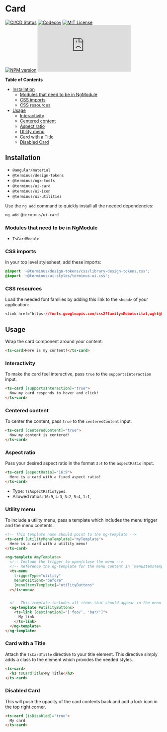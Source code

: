 <h1>Card</h1>

[![CI/CD Status][github-action-badge]][github-action-link] [![Codecov][codecov-badge]][codecov-project] [![MIT License][license-image]][license-url]  
[![NPM version][npm-version-image]][npm-package] [![Library size][file-size-badge]][raw-distribution-js]

<!-- START doctoc generated TOC please keep comment here to allow auto update -->
<!-- DON'T EDIT THIS SECTION, INSTEAD RE-RUN doctoc TO UPDATE -->
**Table of Contents**

- [Installation](#installation)
  - [Modules that need to be in NgModule](#modules-that-need-to-be-in-ngmodule)
  - [CSS imports](#css-imports)
  - [CSS resources](#css-resources)
- [Usage](#usage)
  - [Interactivity](#interactivity)
  - [Centered content](#centered-content)
  - [Aspect ratio](#aspect-ratio)
  - [Utility menu](#utility-menu)
  - [Card with a Title](#card-with-a-title)
  - [Disabled Card](#disabled-card)

<!-- END doctoc generated TOC please keep comment here to allow auto update -->

## Installation

- `@angular/material`
- `@terminus/design-tokens`
- `@terminus/ngx-tools`
- `@terminus/ui-card`
- `@terminus/ui-icon`
- `@terminus/ui-utilities`

Use the `ng add` command to quickly install all the needed dependencies:

```bash
ng add @terminus/ui-card
```

### Modules that need to be in NgModule

- `TsCardModule`
  
### CSS imports

In your top level stylesheet, add these imports:

```css
@import '~@terminus/design-tokens/css/library-design-tokens.css';
@import '~@terminus/ui-styles/terminus-ui.css';
```  

### CSS resources

Load the needed font families by adding this link to the `<head>` of your application:

```css
<link href="https://fonts.googleapis.com/css2?family=Roboto:ital,wght@0,400;0,500;0,700;1,400&display=swap" rel="stylesheet">
```

## Usage

Wrap the card component around your content:

```html
<ts-card>Here is my content!</ts-card>
```

### Interactivity

To make the card feel interactive, pass `true` to the `supportsInteraction` input.

```html
<ts-card [supportsInteraction]="true">
  Now my card responds to hover and click!
</ts-card>
```

### Centered content

To center the content, pass `true` to the `centeredContent` input.

```html
<ts-card [centeredContent]="true">
  Now my content is centered!
</ts-card>
```

### Aspect ratio

Pass your desired aspect ratio in the format `3:4` to the `aspectRatio` input.

```html
<ts-card [aspectRatio]="16:9">
  Here is a card with a fixed aspect ratio!
</ts-card>
```

- Type: `TsAspectRatioTypes`.
- Allowed ratios: `16:9`, `4:3`, `3:2`, `5:4`, `1:1`,


### Utility menu

To include a utility menu, pass a template which includes the menu trigger and the menu contents.

```html
<!-- This template name should point to the ng-template -->
<ts-card [utilityMenuTemplate]="myTemplate">
  Here is a card with a utility menu!
</ts-card>

<ng-template #myTemplate>
  <!-- Include the trigger to open/close the menu -->
  <!-- Reference the ng-template for the menu content in `menuItemsTemplate` -->
  <ts-menu
    triggerType="utility"
    menuPositionX="before"
    [menuItemsTemplate]="utilityButtons"
  ></ts-menu>


  <!-- This template includes all items that should appear in the menu -->
  <ng-template #utilityButtons>
    <ts-link [destination]="['foo/', 'bar/']">
      My link
    </ts-link>
  </ng-template>
</ng-template>
```

### Card with a Title

Attach the `tsCardTitle` directive to your title element. This directive simply adds a class to the
element which provides the needed styles.

```html
<ts-card>
  <h3 tsCardTitle>My Title</h3>
</ts-card>
```

### Disabled Card

This will push the opacity of the card contents back and add a lock icon in the top right corner.

```html
<ts-card [isDisabled]="true">
  My card
</ts-card>
```


<!-- Links -->
[license-url]:         https://github.com/GetTerminus/terminus-oss/blob/release/LICENSE
[license-image]:       http://img.shields.io/badge/license-MIT-blue.svg
[codecov-project]:     https://codecov.io/gh/GetTerminus/terminus-oss
[codecov-badge]:       https://codecov.io/gh/GetTerminus/terminus-oss/branch/release/graph/badge.svg
[npm-version-image]:   http://img.shields.io/npm/v/@terminus/ui-card.svg
[npm-package]:         https://www.npmjs.com/package/@terminus/ui-card
[github-action-badge]: https://github.com/GetTerminus/terminus-oss/workflows/Release%20CI/badge.svg
[github-action-link]:  https://github.com/GetTerminus/terminus-oss/actions?query=workflow%3A%22CI+Release%22
[file-size-badge]:     http://img.badgesize.io/https://unpkg.com/@terminus/ui-card/bundles/terminus-ui-card.umd.min.js?compression=gzip
[raw-distribution-js]: https://unpkg.com/@terminus/ui-card/bundles/terminus-ui-card.umd.js
